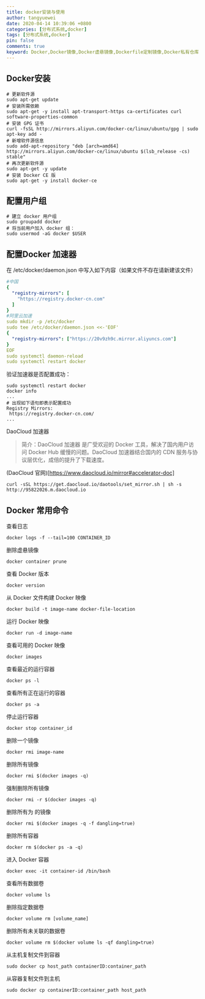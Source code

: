 ```yaml
---
title: docker安装与使用
author: tangyuewei
date: 2020-04-14 10:39:06 +0800
categories: [分布式系统,docker]
tags: [分布式系统,docker]
pin: false
comments: true
keyword: Docker,Docker镜像,Docker虚悬镜像,Dockerfile定制镜像,Docker私有仓库
---
```


## Docker安装
```
# 更新软件源
sudo apt-get update
# 安装所需依赖
sudo apt-get -y install apt-transport-https ca-certificates curl software-properties-common
# 安装 GPG 证书
curl -fsSL http://mirrors.aliyun.com/docker-ce/linux/ubuntu/gpg | sudo apt-key add -
# 新增软件源信息
sudo add-apt-repository "deb [arch=amd64] http://mirrors.aliyun.com/docker-ce/linux/ubuntu $(lsb_release -cs) stable"
# 再次更新软件源
sudo apt-get -y update
# 安装 Docker CE 版
sudo apt-get -y install docker-ce
```
## 配置用户组
```
# 建立 docker 用户组
sudo groupadd docker
# 将当前用户加入 docker 组：
sudo usermod -aG docker $USER
```

## 配置Docker 加速器

在 /etc/docker/daemon.json 中写入如下内容（如果文件不存在请新建该文件）

``` yaml
#中国
{
  "registry-mirrors": [
    "https://registry.docker-cn.com"
  ]
}
#阿里云加速
sudo mkdir -p /etc/docker
sudo tee /etc/docker/daemon.json <<-'EOF'
{
  "registry-mirrors": ["https://20v9zh9c.mirror.aliyuncs.com"]
}
EOF
sudo systemctl daemon-reload
sudo systemctl restart docker

```
验证加速器是否配置成功：
```
sudo systemctl restart docker
docker info
...
# 出现如下语句即表示配置成功
Registry Mirrors:
 https://registry.docker-cn.com/
...
```
DaoCloud 加速器

> 简介：DaoCloud 加速器 是广受欢迎的 Docker 工具，解决了国内用户访问 Docker Hub 缓慢的问题。DaoCloud 加速器结合国内的 CDN 服务与协议层优化，成倍的提升了下载速度。

(DaoCloud 官网)[https://www.daocloud.io/mirror#accelerator-doc]

```
curl -sSL https://get.daocloud.io/daotools/set_mirror.sh | sh -s http://95822026.m.daocloud.io
```

## Docker 常用命令
查看日志
```
docker logs -f --tail=100 CONTAINER_ID
```

删除虚悬镜像
```
docker container prune
```
查看 Docker 版本
```
docker version
```
从 Docker 文件构建 Docker 映像
```
docker build -t image-name docker-file-location
```

运行 Docker 映像
```
docker run -d image-name
```

查看可用的 Docker 映像
```
docker images

```
查看最近的运行容器
```
docker ps -l
```

查看所有正在运行的容器
```
docker ps -a
```

停止运行容器
```
docker stop container_id
```

删除一个镜像
```
docker rmi image-name

```
删除所有镜像
```
docker rmi $(docker images -q)
```

强制删除所有镜像
```
docker rmi -r $(docker images -q)
```

删除所有为 <none> 的镜像
```
docker rmi $(docker images -q -f dangling=true)
```

删除所有容器
```
docker rm $(docker ps -a -q)
```

进入 Docker 容器
```
docker exec -it container-id /bin/bash
```

查看所有数据卷
```
docker volume ls
```

删除指定数据卷
```
docker volume rm [volume_name]

```
删除所有未关联的数据卷
```
docker volume rm $(docker volume ls -qf dangling=true)
```

从主机复制文件到容器
```
sudo docker cp host_path containerID:container_path

```
从容器复制文件到主机
```
sudo docker cp containerID:container_path host_path
```




